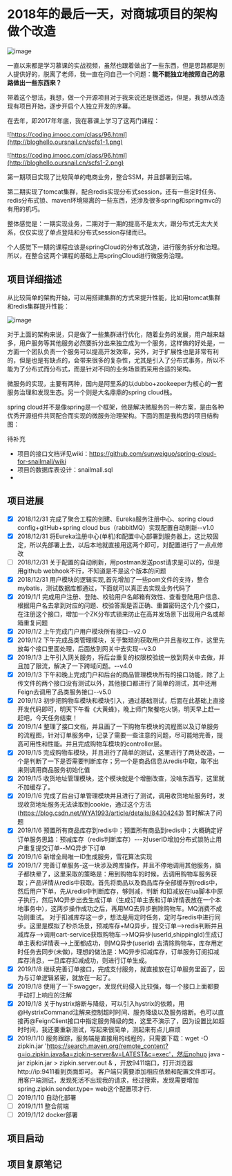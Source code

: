 # 2018年的最后一天，对商城项目的架构做个改造

![image](http://bloghello.oursnail.cn/wallpaper.jpg)

一直以来都是学习慕课的实战视频，虽然也跟着做出了一些东西，但是思路都是别人提供好的，脱离了老师，我一直在问自己一个问题：**能不能独立地按照自己的思路做出一些东西来？**

带着这个想法，我想，做一个开源项目对于我来说还是很遥远，但是，我想从改造现有项目开始，逐步开启个人独立开发的序幕。

在去年，即2017年年底，我在慕课上学习了这两门课程：

![https://coding.imooc.com/class/96.html](http://bloghello.oursnail.cn/scfs1-1.png)

![https://coding.imooc.com/class/96.html](http://bloghello.oursnail.cn/scfs1-2.png)

第一期项目实现了比较简单的电商业务，整合SSM，并且部署到云端。

第二期实现了tomcat集群，配合redis实现分布式session，还有一些定时任务、redis分布式锁、maven环境隔离的一些东西，还涉及很多spring和springmvc的有用的机巧。

整体感觉是：一期实现业务，二期对于一期的提高不是太大，跟分布式无太大关系，仅仅实现了单点登陆和分布式session存储而已。

个人感觉下一期的课程应该是springCloud的分布式改造，进行服务拆分和治理。所以，在整合这两个课程的基础上用springCloud进行微服务治理。

## 项目详细描述

从比较简单的架构开始，可以用搭建集群的方式来提升性能，比如用tomcat集群和redis集群提升性能：

![image](http://bloghello.oursnail.cn/snailmall-1.png)

对于上面的架构来说，只是做了一些集群进行优化，随着业务的发展，用户越来越多，用户服务等其他服务必然要拆分出来独立成为一个服务，这样做的好处是，一方面一个团队负责一个服务可以提高开发效率，另外，对于扩展性也是非常有利的，但是也是有缺点的，会带来很多的复杂性，尤其是引入了分布式事务，所以不能为了分布式而分布式，而是针对不同的业务场景而采用合适的架构。

微服务的实现，主要有两种，国内是阿里系的以dubbo+zookeeper为核心的一套服务治理和发现生态。另一个则是大名鼎鼎的spring cloud栈。

spring cloud并不是像spring是一个框架，他是解决微服务的一种方案，是由各种优秀开源组件共同配合而实现的微服务治理架构。下面的图是我构思的项目结构图：

待补充

- 项目的接口文档详见wiki：https://github.com/sunweiguo/spring-cloud-for-snailmall/wiki
- 项目的数据库表设计：snailmall.sql
- 


## 项目进展

- [x] 2018/12/31 完成了聚合工程的创建、Eureka服务注册中心、spring cloud config+gitHub+spring cloud bus（rabbitMQ）实现配置自动刷新--v1.0
- [x] 2018/12/31 将Eureka注册中心(单机)和配置中心部署到服务器上，这比较固定，所以先部署上去，以后本地就直接用这两个即可，对配置进行了一点点修改
- [ ] 2018/12/31 关于配置的自动刷新，用postman发送post请求是可以的，但是用github webhook不行，不知道是不是这个版本的问题
- [x] 2018/12/31 用户模块的逻辑实现,首先增加了一些pom文件的支持，整合mybatis，测试数据库都通过，下面就可以真正去实现业务代码了
- [x] 2019/1/1 完成用户注册、登陆、校验用户名邮箱有效性、查看登陆用户信息、根据用户名去拿到对应的问题、校验答案是否正确、重置密码这个几个接口，在注册这个接口，增加一个ZK分布式锁来防止在高并发场景下出现用户名或邮箱重复问题
- [x] 2019/1/2 上午完成门户用户模块所有接口--v2.0
- [x] 2019/1/2 下午完成品类管理模块，关于繁琐的获取用户并且鉴权工作，这里先放每个接口里面处理，后面放到网关中去实现--v3.0
- [x] 2019/1/3 上午引入网关服务，将后台重复的权限校验统一放到网关中去做，并且加了限流，解决了一下跨域问题。--v4.0
- [x] 2019/1/3 下午和晚上完成门户和后台的商品管理模块所有的接口功能，除了上传文件的两个接口没有测试以外，其他接口都进行了简单的测试，其中还用Feign去调用了品类服务接口--v5.0
- [x] 2019/1/3 初步把购物车模块和模块引入，通过基础测试，后面在此基础上直接开发代码即可，明天下午看《大黄蜂》，晚上师门聚餐吃火锅，明天早上赶一赶吧，今天任务结束！
- [x] 2019/1/4 整理了接口文档，并且画了一下购物车模块的流程图以及订单服务的流程图，针对订单服务中，记录了需要一些注意的问题，尽可能地完善，提高可用性和性能。并且完成购物车模块的controller层。
- [x] 2019/1/5 完成购物车模块，并且进行了简单的测试，这里进行了两处改造，一个是判断了一下是否需要判断库存；另一个是商品信息从redis中取，取不出来则调用商品服务初始化值
- [x] 2019/1/5 收货地址管理模块，这个模块就是个增删改查，没啥东西写，这里就不加缓存了。
- [x] 2019/1/6 完成了后台订单管理模块并且进行了测试，调用收货地址服务时，发现收货地址服务无法读取到cookie，通过这个方法(https://blog.csdn.net/WYA1993/article/details/84304243) 暂时解决了问题
- [x] 2019/1/6 预置所有商品库存到redis中；预置所有商品到redis中；大概确定好订单服务思路：预减库存（redis判断库存）---对userID增加分布式锁防止用户重复提交订单--MQ异步下订单
- [x] 2019/1/6 新增全局唯一ID生成服务，雪花算法实现
- [x] 2019/1/7 完善订单服务-这一块涉及跨库操作，并且不停地调用其他服务，脑子都快晕了，这里采取的策略是：用到购物车的时候，去调用购物车服务获取；产品详情从redis中获取。首先将商品以及商品库存全部缓存到redis中，然后用户下单，先从redis中判断库存，够则减，判断
和扣减放在lua脚本中原子执行，然后MQ异步出去生成订单（生成订单主表和订单详情表放在一个本地事务中），这两步操作成功之后，再用MQ去异步删除购物车。MQ消费不成功则重试。
对于扣减库存这一步，想法是用定时任务，定时与redis中进行同步。这里是模拟了秒杀场景，预减库存+MQ异步，提交订单-->redis判断并且减库存-->调用cart-service获取购物车-->MQ异步(userId,shippingId)生成订单主表和详情表-->上面都成功，则MQ异步(userId)
去清除购物车，库存用定时任务去同步(未做)，理想的做法是：MQ异步扣减库存，订单服务订阅扣减库存消息，一旦库存扣减成功，则进行订单生成。
- [x] 2019/1/8 继续完善订单接口，完成支付服务，就直接放在订单服务里面了，因为与订单逻辑紧密，就放在一起了。
- [x] 2019/1/8 使用了一下swagger，发现代码侵入比较强，每一个接口上面都要手动打上响应的注解
- [x] 2019/1/8 关于hystrix熔断与降级，可以引入hystrix的依赖，用@HystrixCommand注解来控制超时时间、服务降级以及服务熔断。也可以直接再@FeignClient接口中指定服务降级的类，这里不演示了，因为设置比如超时时间，我还要重新测试，写起来很简单，测起来有点儿麻烦
- [x] 2019/1/10 服务跟踪，服务端是直接用的线程的，只需要下载：wget -O zipkin.jar  'https://search.maven.org/remote_content?g=io.zipkin.java&a=zipkin-server&v=LATEST&c=exec'，然后nohup java -jar zipkin.jar > zipkin.server.out & ，开放9411端口，打开浏览器http://ip:9411看到页面即可。
客户端只需要添加相应依赖和配置文件即可。用客户端测试，发现死活不出现我的请求，经过搜索，发现需要增加spring.zipkin.sender.type= web这个配置项才行.
- [ ] 2019/1/10 自动化部署
- [ ] 2019/1/11 整合前端
- [ ] 2019/1/12 docker部署
## 项目启动

## 项目复原笔记
